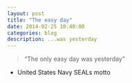 ```yaml
---
layout: post
title: "The easy day"
date: 2014-02-25 10:40:00
categories: blog
description: ...was yesterday
---
```


>“The only easy day was yesterday”

- United States Navy SEALs motto